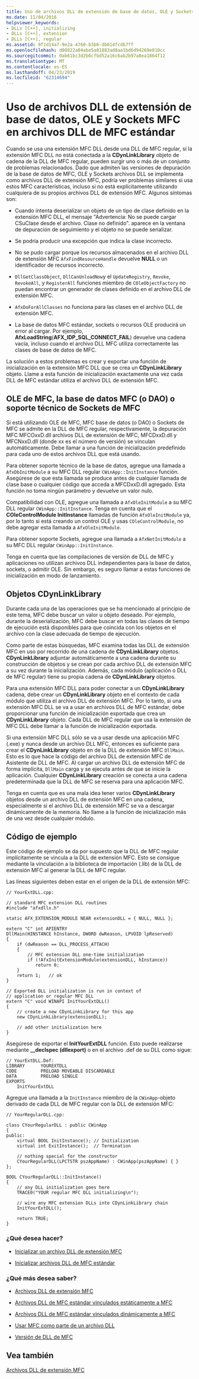 ```yaml
---
title: Uso de archivos DLL de extensión de base de datos, OLE y Sockets MFC en archivos DLL de MFC estándar
ms.date: 11/04/2016
helpviewer_keywords:
- DLLs [C++], initializing
- DLLs [C++], extension
- DLLs [C++], regular
ms.assetid: 9f1d14a7-9e2a-4760-b3b6-db014fcdb7ff
ms.openlocfilehash: d08822a04abe5a01883ad8aa1bd6d94269e810cc
ms.sourcegitcommit: 0ab61bc3d2b6cfbd52a16c6ab2b97a8ea1864f12
ms.translationtype: MT
ms.contentlocale: es-ES
ms.lasthandoff: 04/23/2019
ms.locfileid: "62314694"
---
```

# <a name="using-database-ole-and-sockets-mfc-extension-dlls-in-regular-mfc-dlls"></a>Uso de archivos DLL de extensión de base de datos, OLE y Sockets MFC en archivos DLL de MFC estándar

Cuando se usa una extensión MFC DLL desde una DLL de MFC regular, si la extensión MFC DLL no está conectada a la **CDynLinkLibrary** objeto de cadena de la DLL de MFC regular, pueden surgir uno o más de un conjunto de problemas relacionados. Dado que admiten las versiones de depuración de la base de datos de MFC, OLE y Sockets archivos DLL se implementa como archivos DLL de extensión MFC, podría ver problemas similares si usa estos MFC características, incluso si no está explícitamente utilizando cualquiera de su propios archivos DLL de extensión MFC. Algunos síntomas son:

- Cuando intenta deserializar un objeto de un tipo de clase definido en la extensión MFC DLL, el mensaje "Advertencia: No se puede cargar CSuClase desde el archivo. Clase no definido". aparece en la ventana de depuración de seguimiento y el objeto no se puede serializar.

- Se podría producir una excepción que indica la clase incorrecto.

- No se pudo cargar porque los recursos almacenados en el archivo DLL de extensión MFC `AfxFindResourceHandle` devuelve **NULL** o un identificador de recursos incorrecto.

- `DllGetClassObject`, `DllCanUnloadNow`y el `UpdateRegistry`, `Revoke`, `RevokeAll`, y `RegisterAll` funciones miembro de `COleObjectFactory` no puedan encontrar un generador de clases definido en el archivo DLL de extensión MFC.

- `AfxDoForAllClasses` no funciona para las clases en el archivo DLL de extensión MFC.

- La base de datos MFC estándar, sockets o recursos OLE producirá un error al cargar. Por ejemplo, **AfxLoadString**(**AFX_IDP_SQL_CONNECT_FAIL**) devuelve una cadena vacía, incluso cuando el archivo DLL MFC utiliza correctamente las clases de base de datos de MFC.

La solución a estos problemas es crear y exportar una función de inicialización en la extensión MFC DLL que se crea un **CDynLinkLibrary** objeto. Llame a esta función de inicialización exactamente una vez cada DLL de MFC estándar utiliza el archivo DLL de extensión MFC.

## <a name="mfc-ole-mfc-database-or-dao-or-mfc-sockets-support"></a>OLE de MFC, la base de datos MFC (o DAO) o soporte técnico de Sockets de MFC

Si está utilizando OLE de MFC, MFC base de datos (o DAO) o Sockets de MFC se admite en la DLL de MFC regular, respectivamente, la depuración MFC MFCOxxD.dll archivos DLL de extensión de MFC, MFCDxxD.dll y MFCNxxD.dll (donde xx es el número de versión) se vinculan automáticamente. Debe llamar a una función de inicialización predefinido para cada uno de estos archivos DLL que está usando.

Para obtener soporte técnico de la base de datos, agregue una llamada a `AfxDbInitModule` a su MFC DLL regular `CWinApp::InitInstance` función. Asegúrese de que esta llamada se produce antes de cualquier llamada de clase base o cualquier código que acceda a MFCDxxD.dll agregado. Esta función no toma ningún parámetro y devuelve un valor nulo.

Compatibilidad con OLE, agregue una llamada a `AfxOleInitModule` a su MFC DLL regular `CWinApp::InitInstance`. Tenga en cuenta que el **COleControlModule InitInstance** llamadas de función `AfxOleInitModule` ya, por lo tanto si está creando un control OLE y usas `COleControlModule`, no debe agregar esta llamada a `AfxOleInitModule`.

Para obtener soporte Sockets, agregue una llamada a `AfxNetInitModule` a su MFC DLL regular `CWinApp::InitInstance`.

Tenga en cuenta que las compilaciones de versión de DLL de MFC y aplicaciones no utilizan archivos DLL independientes para la base de datos, sockets, o admitir OLE. Sin embargo, es seguro llamar a estas funciones de inicialización en modo de lanzamiento.

## <a name="cdynlinklibrary-objects"></a>Objetos CDynLinkLibrary

Durante cada una de las operaciones que se ha mencionado al principio de este tema, MFC debe buscar un valor u objeto deseado. Por ejemplo, durante la deserialización, MFC debe buscar en todas las clases de tiempo de ejecución está disponibles para que coincida con los objetos en el archivo con la clase adecuada de tiempo de ejecución.

Como parte de estas búsquedas, MFC examina todas las DLL de extensión MFC en uso por recorrido de una cadena de **CDynLinkLibrary** objetos. **CDynLinkLibrary** adjuntar automáticamente a una cadena durante su construcción de objetos y se crean por cada archivo DLL de extensión MFC a su vez durante la inicialización. Además, cada módulo (aplicación o DLL de MFC regular) tiene su propia cadena de **CDynLinkLibrary** objetos.

Para una extensión MFC DLL para poder conectar a un **CDynLinkLibrary** cadena, debe crear un **CDynLinkLibrary** objeto en el contexto de cada módulo que utiliza el archivo DLL de extensión MFC. Por lo tanto, si una extensión MFC DLL se va a usar en archivos DLL de MFC estándar, debe proporcionar una función de inicialización exportada que crea un **CDynLinkLibrary** objeto. Cada DLL de MFC regular que usa la extensión de MFC DLL debe llamar a la función de inicialización exportada.

Si una extensión MFC DLL sólo se va a usar desde una aplicación MFC (.exe) y nunca desde un archivo DLL MFC, entonces es suficiente para crear el **CDynLinkLibrary** objeto en de la DLL de extensión MFC `DllMain`. Esto es lo que hace la código del archivo DLL de extensión MFC de Asistente de DLL de MFC. Al cargar un archivo DLL de extensión MFC de forma implícita, `DllMain` carga y se ejecuta antes de que se inicie la aplicación. Cualquier **CDynLinkLibrary** creación se conecta a una cadena predeterminada que la DLL de MFC se reserva para una aplicación MFC.

Tenga en cuenta que es una mala idea tener varios **CDynLinkLibrary** objetos desde un archivo DLL de extensión MFC en una cadena, especialmente si el archivo DLL de extensión MFC se va a descargar dinámicamente de la memoria. No llame a la función de inicialización más de una vez desde cualquier módulo.

## <a name="sample-code"></a>Código de ejemplo

Este código de ejemplo se da por supuesto que la DLL de MFC regular implícitamente se vincula a la DLL de extensión MFC. Esto se consigue mediante la vinculación a la biblioteca de importación (.lib) de la DLL de extensión MFC al generar la DLL de MFC regular.

Las líneas siguientes deben estar en el origen de la DLL de extensión MFC:

```
// YourExtDLL.cpp:

// standard MFC extension DLL routines
#include "afxdllx.h"

static AFX_EXTENSION_MODULE NEAR extensionDLL = { NULL, NULL };

extern "C" int APIENTRY
DllMain(HINSTANCE hInstance, DWORD dwReason, LPVOID lpReserved)
{
    if (dwReason == DLL_PROCESS_ATTACH)
    {
        // MFC extension DLL one-time initialization
        if (!AfxInitExtensionModule(extensionDLL, hInstance))
           return 0;
    }
    return 1;   // ok
}

// Exported DLL initialization is run in context of
// application or regular MFC DLL
extern "C" void WINAPI InitYourExtDLL()
{
    // create a new CDynLinkLibrary for this app
    new CDynLinkLibrary(extensionDLL);

    // add other initialization here
}
```

Asegúrese de exportar el **InitYourExtDLL** función. Esto puede realizarse mediante **__declspec (dllexport)** o en el archivo .def de su DLL como sigue:

```
// YourExtDLL.Def:
LIBRARY      YOUREXTDLL
CODE         PRELOAD MOVEABLE DISCARDABLE
DATA         PRELOAD SINGLE
EXPORTS
    InitYourExtDLL
```

Agregue una llamada a la `InitInstance` miembro de la `CWinApp`-objeto derivado de cada DLL de MFC regular con la DLL de extensión MFC:

```
// YourRegularDLL.cpp:

class CYourRegularDLL : public CWinApp
{
public:
    virtual BOOL InitInstance(); // Initialization
    virtual int ExitInstance();  // Termination

    // nothing special for the constructor
    CYourRegularDLL(LPCTSTR pszAppName) : CWinApp(pszAppName) { }
};

BOOL CYourRegularDLL::InitInstance()
{
    // any DLL initialization goes here
    TRACE0("YOUR regular MFC DLL initializing\n");

    // wire any MFC extension DLLs into CDynLinkLibrary chain
    InitYourExtDLL();

    return TRUE;
}
```

### <a name="what-do-you-want-to-do"></a>¿Qué desea hacer?

- [Inicializar un archivo DLL de extensión MFC](run-time-library-behavior.md#initializing-extension-dlls)

- [Inicializar archivos DLL de MFC estándar](run-time-library-behavior.md#initializing-regular-dlls)

### <a name="what-do-you-want-to-know-more-about"></a>¿Qué más desea saber?

- [Archivos DLL de extensión MFC](extension-dlls.md)

- [Archivos DLL de MFC estándar vinculados estáticamente a MFC](regular-dlls-statically-linked-to-mfc.md)

- [Archivos DLL de MFC estándar vinculados dinámicamente a MFC](regular-dlls-dynamically-linked-to-mfc.md)

- [Usar MFC como parte de un archivo DLL](../mfc/tn011-using-mfc-as-part-of-a-dll.md)

- [Versión de DLL de MFC](../mfc/tn033-dll-version-of-mfc.md)

## <a name="see-also"></a>Vea también

[Archivos DLL de extensión MFC](extension-dlls.md)
